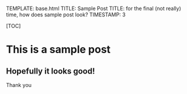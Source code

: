 TEMPLATE: base.html
TITLE: Sample Post
TITLE: for the final (not really) time, how does sample post look?
TIMESTAMP: 3

[TOC]

# This is a sample post
## Hopefully it looks good!
Thank you
